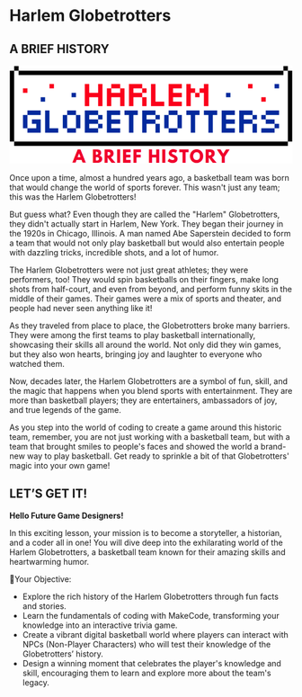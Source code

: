 # Harlem Globetrotters

## A BRIEF HISTORY

![Brief History banner](/docs/static/skillmap/globetrotters/history-banner.png)

Once upon a time, almost a hundred years ago, a basketball team was born that would 
change the world of sports forever. This wasn't just any team; this was the Harlem
Globetrotters!

But guess what? Even though they are called the "Harlem" Globetrotters, they didn't
actually start in Harlem, New York. They began their journey in the 1920s in Chicago,
Illinois. A man named Abe Saperstein decided to form a team that would not only play
basketball but would also entertain people with dazzling tricks, incredible shots,
and a lot of humor.

The Harlem Globetrotters were not just great athletes; they were performers, too!
They would spin basketballs on their fingers, make long shots from half-court, and
even from beyond, and perform funny skits in the middle of their games. Their games
were a mix of sports and theater, and people had never seen anything like it!

As they traveled from place to place, the Globetrotters broke many barriers. They
were among the first teams to play basketball internationally, showcasing their
skills all around the world. Not only did they win games, but they also won hearts,
bringing joy and laughter to everyone who watched them.

Now, decades later, the Harlem Globetrotters are a symbol of fun, skill, and the
magic that happens when you blend sports with entertainment. They are more than
basketball players; they are entertainers, ambassadors of joy, and true legends of
the game.

As you step into the world of coding to create a game around this historic team,
remember, you are not just working with a basketball team, but with a team that
brought smiles to people's faces and showed the world a brand-new way to play
basketball. Get ready to sprinkle a bit of that Globetrotters' magic into your
own game!

## LET’S GET IT!

**Hello Future Game Designers!**

In this exciting lesson, your mission is to become a storyteller, a historian,
and a coder all in one! You will dive deep into the exhilarating world of the Harlem
Globetrotters, a basketball team known for their amazing skills and heartwarming humor.

🏀Your Objective:

* Explore the rich history of the Harlem Globetrotters through fun facts and stories.
* Learn the fundamentals of coding with MakeCode, transforming your knowledge into an interactive trivia
game.
* Create a vibrant digital basketball world where players can interact with NPCs (Non-Player Characters) who will test their knowledge of the Globetrotters’ history.
* Design a winning moment that celebrates the player's knowledge and skill, encouraging them to learn and explore more about the team's legacy.
